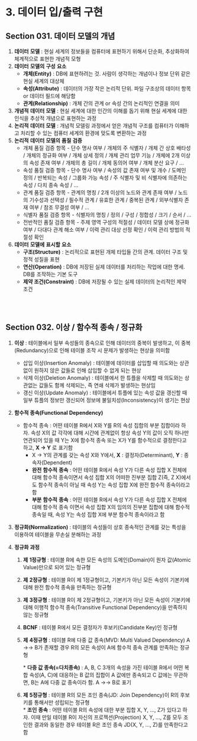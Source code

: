 # 3. 데이터 입/출력 구현

## Section 031. 데이터 모델의 개념

1. **데이터** **모델** : 현실 세계의 정보들을 컴퓨터에 표현하기 위해서 단순화, 추상화하여 체계적으로 표현한 개념적 모형
2. **데이터** **모델의** **구성** **요소**
   + **개체(Entity)** : DB에 표현하려는 것. 사람이 생각하는 개념이나 정보 단위 같은 현실 세계의 대상체
   + **속성(Attribute)** : 데이터의 가장 작은 논리적 단위. 파일 구조상의 데이터 항목 or 데이터 필드에 해당함
   + **관계(Relationship)** : 개체 간의 관계 or 속성 간의 논리적인 연결을 의미
3. **개념적** **데이터** **모델** : 현실 세계에 대한 인간의 이해를 돕기 위해 현실 세계에 대한 인식을 추상적 개념으로 표현하는 과정
4. **논리적** **데이터** **모델** : 개념적 모델링 과정에서 얻은 개념적 구조를 컴퓨터가 이해하고 처리할 수 있는 컴퓨터 세계의 환경에 맞도록 변환하는 과정
5. **논리적** **데이터** **모델의** **품질** **검증**
   + 개체 품질 검증 항목 - 단수 명사 여부 / 개체의 주 식별자 / 개체 간 상호 배타성 / 개체의 정규화 여부 / 개체 상세 정의 / 개체 관리 업무 기능 / 개체에 2개 이상의 속성 존재 여부 / 개체의 총 길이 / 개체 동의어 여부 / 개체 분산 요구 / ...
   + 속성 품질 검증 항목 - 단수 명사 여부 / 속성의 값 존재 여부 및 개수 / 도메인 정의 / 반복되는 속성 / 그룹화 가능 속성 / 주 식별자 및 비 식별자에 의존하는 속성 / 다치 종속 속성 / …
   + 관계 품질 검증 항목 - 관계의 명칭 / 2개 이상의 노드와 관계 존재 여부 / 노드의 기수성과 선택성 / 필수적 관계 / 유효한 관계 / 중복된 관계 / 외부식별자 존재 여부 / 참조 무결성 여부 / ...
   + 식별자 품질 검증 항목 - 식별자의 명칭 / 정의 / 구성 / 정합성 / 크기 / 순서 / …
   + 전반적인 품질 검증 항목 - 주제 영역 구성의 적절성 / 데이터 모델 상에 정규화 여부 / 다대다 관계 해소 여부 / 이력 관리 대상 선정 확인 / 이력 관리 방법의 적절성 확인
6. **데이터** **모델에** **표시할** **요소**
   + **구조(Structure)** : 논리적으로 표현된 개체 타입들 간의 관계. 데이터 구조 및 정적 성질을 표현
   + **연산(Operation)** : DB에 저장된 실제 데이터를 처리하는 작업에 대한 명세. DB를 조작하는 기본 도구
   + **제약 조건(Constraint)** : DB에 저장될 수 있는 실제 데이터의 논리적인 제약 조건

<br/><br/>

## Section 032. 이상 / 함수적 종속 / 정규화

1. **이상** : 테이블에서 일부 속성들의 종속으로 인해 데이터의 중복이 발생하고, 이 중복(Redundancy)으로 인해 테이블 조작 시 문제가 발생하는 현상을 의미함

   + 삽입 이상(Insertion Anomaly) : 테이블에 데이터를 삽입할 때 의도와는 상관없이 원하지 않은 값들로 인해 삽입할 수 없게 되는 현상
   + 삭제 이상(Deletion Anomaly) : 테이블에서 한 튜플을 삭제할 때 의도와는 상관없는 값들도 함께 삭제되는, 즉 연쇄 삭제가 발생하는 현상임
   + 갱신 이상(Update Anomaly) : 테이블에서 튜플에 있는 속성 값을 갱신할 때 일부 튜플의 정보만 갱신되어 정보에 불일치성(Inconsistency)이 생기는 현상

2. **함수적 종속(Functional Dependency)**

   + 함수적 종속 : 어떤 테이블 R에서 X와 Y를 R의 속성 집합의 부분 집합이라 하자. 속성 X의 값 각각에 대해 시간에 관계없이 항상 속성 Y의 값이 오직 하나만 연관되어 있을 때 Y는 X에 함수적 종속 또는 X가 Y를 함수적으로 결정한다고 하고, **X -> Y** 로 표기함
     + X -> Y의 관계를 갖는 속성 X와 Y에서, **X** : 결정자(Determinant), **Y** : 종속자(Dependent)
     + **완전** **함수적** **종속** : 어떤 테이블 R에서 속성 Y가 다른 속성 집합 X 전체에 대해 함수적 종속이면서 속성 집합 X의 어떠한 진부분 집합 Z(즉, Z X)에서도 함수적 종속이 아닐 때 속성 Y는 속성 집합 X에 완전 함수적 종속이라고 함
     + **부분** **함수적** **종속** : 어떤 테이블 R에서 속성 Y가 다른 속성 집합 X 전체에 대해 함수적 종속 이면서 속성 집합 X의 임의의 진부분 집합에 대해 함수적 종속일 때, 속성 Y는 속성 집합 X에 부분 함수적 종속이라고 함

3. **정규화(Normalization)** : 테이블의 속성들이 상호 종속적인 관계를 갖는 특성을 이용하여 테이블을 무손실 분해하는 과정

4. **정규화 과정**

   1. **제** **1정규형** : 테이블 R에 속한 모든 속성의 도메인(Domain)이 원자 값(Atomic Value)만으로 되어 있는 정규형

   2. **제** **2정규형** : 테이블 R이 제 1정규형이고, 기본키가 아닌 모든 속성이 기본키에 대해 완전 함수적 종속을 만족하는 정규형

   3. **제** **3정규형** : 테이블 R이 제 2정규형이고, 기본키가 아닌 모든 속성이 기본키에 대해 이행적 함수적 종속(Transitive Functional Dependency)을 만족하지 않는 정규형

   4. **BCNF** : 테이블 R에서 모든 결정자가 후보키(Candidate Key)인 정규형

   5. **제** **4정규형** : 테이블 R에 다중 값 종속(MVD: Multi Valued Dependency) A ->-> B가 존재할 경우 R의 모든 속성이 A에 함수적 종속 관계를 만족하는 정규형<br/>

       \* **다중 값 종속(=다치종속)** : A, B, C 3개의 속성을 가진 테이블 R에서 어떤 복합 속성(A, C)에 대응하는 B 값의 집합이 A 값에만 종속되고 C 값에는 무관하면, B는 A에 다중 값 종속이라 함. A ->-> B로 표기

   6. **제** **5정규형** : 테이블 R의 모든 조인 종속(JD: Join Dependency)이 R의 후보키를 통해서만 성립되는 정규형<br/> \* **조인** **종속** : 어떤 테이블 R의 속성에 대한 부분 집합 X, Y, …, Z가 있다고 하자. 이때 만일 테이블 R이 자신의 프로젝션(Projection) X, Y, …, Z를 모두 조인한 결과와 동일한 경우 테이블 R은 조인 종속 JD(X, Y, …, Z)를 만족한다고 함

<br/><br/>



